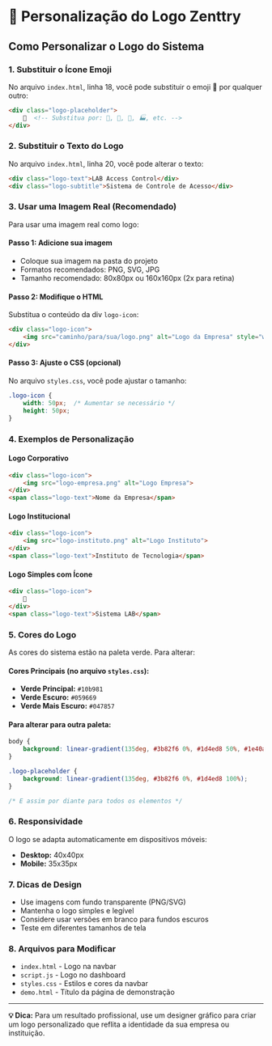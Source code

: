 # 🎨 Personalização do Logo Zenttry

## Como Personalizar o Logo do Sistema

### 1. **Substituir o Ícone Emoji**
No arquivo `index.html`, linha 18, você pode substituir o emoji 🔐 por qualquer outro:

```html
<div class="logo-placeholder">
    🔐  <!-- Substitua por: 🏢, 🚪, 🔑, 🏭, etc. -->
</div>
```

### 2. **Substituir o Texto do Logo**
No arquivo `index.html`, linha 20, você pode alterar o texto:

```html
<div class="logo-text">LAB Access Control</div>
<div class="logo-subtitle">Sistema de Controle de Acesso</div>
```

### 3. **Usar uma Imagem Real (Recomendado)**
Para usar uma imagem real como logo:

#### Passo 1: Adicione sua imagem
- Coloque sua imagem na pasta do projeto
- Formatos recomendados: PNG, SVG, JPG
- Tamanho recomendado: 80x80px ou 160x160px (2x para retina)

#### Passo 2: Modifique o HTML
Substitua o conteúdo da div `logo-icon`:

```html
<div class="logo-icon">
    <img src="caminho/para/sua/logo.png" alt="Logo da Empresa" style="width: 100%; height: 100%; object-fit: contain;">
</div>
```

#### Passo 3: Ajuste o CSS (opcional)
No arquivo `styles.css`, você pode ajustar o tamanho:

```css
.logo-icon {
    width: 50px;  /* Aumentar se necessário */
    height: 50px;
}
```

### 4. **Exemplos de Personalização**

#### Logo Corporativo
```html
<div class="logo-icon">
    <img src="logo-empresa.png" alt="Logo Empresa">
</div>
<span class="logo-text">Nome da Empresa</span>
```

#### Logo Institucional
```html
<div class="logo-icon">
    <img src="logo-instituto.png" alt="Logo Instituto">
</div>
<span class="logo-text">Instituto de Tecnologia</span>
```

#### Logo Simples com Ícone
```html
<div class="logo-icon">
    🏢
</div>
<span class="logo-text">Sistema LAB</span>
```

### 5. **Cores do Logo**
As cores do sistema estão na paleta verde. Para alterar:

#### Cores Principais (no arquivo `styles.css`):
- **Verde Principal:** `#10b981`
- **Verde Escuro:** `#059669`
- **Verde Mais Escuro:** `#047857`

#### Para alterar para outra paleta:
```css
body {
    background: linear-gradient(135deg, #3b82f6 0%, #1d4ed8 50%, #1e40af 100%);
}

.logo-placeholder {
    background: linear-gradient(135deg, #3b82f6 0%, #1d4ed8 100%);
}

/* E assim por diante para todos os elementos */
```

### 6. **Responsividade**
O logo se adapta automaticamente em dispositivos móveis:
- **Desktop:** 40x40px
- **Mobile:** 35x35px

### 7. **Dicas de Design**
- Use imagens com fundo transparente (PNG/SVG)
- Mantenha o logo simples e legível
- Considere usar versões em branco para fundos escuros
- Teste em diferentes tamanhos de tela

### 8. **Arquivos para Modificar**
- `index.html` - Logo na navbar
- `script.js` - Logo no dashboard
- `styles.css` - Estilos e cores da navbar
- `demo.html` - Título da página de demonstração

---

**💡 Dica:** Para um resultado profissional, use um designer gráfico para criar um logo personalizado que reflita a identidade da sua empresa ou instituição.
